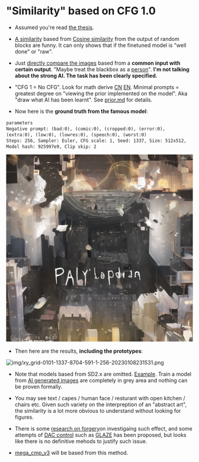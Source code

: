 # "Similarity" based on CFG 1.0 #

- Assumed you're read [the thesis](https://arxiv.org/abs/2207.12598).

- [A similarity](https://huggingface.co/JosephusCheung/ASimilarityCalculatior) based from [Cosine similarity](https://en.wikipedia.org/wiki/Cosine_similarity) from the output of random blocks are funny. It can only shows that if the finetuned model is "well done" or "raw".

- Just [directly compare the images](https://towardsdatascience.com/image-similarity-with-deep-learning-c17d83068f59) based from a **common input with certain output**. "Maybe treat the blackbox as a [person](https://en.wikipedia.org/wiki/Personal_identity)". **I'm not talking about the strong AI. The task has been clearly specified.**

- "CFG 1 = No CFG". Look for math derive [CN](https://kexue.fm/archives/9257/comment-page-1) [EN](https://benanne.github.io/2022/05/26/guidance.html). Minimal prompts = greatest degree on "viewing the prior implemented on the model". Aka "draw what AI has been learnt". See [prior.md](prior.md) for details.

- Now here is the **ground truth from the famous model**:

```
parameters
Negative prompt: (bad:0), (comic:0), (cropped:0), (error:0), (extra:0), (low:0), (lowres:0), (speech:0), (worst:0)
Steps: 256, Sampler: Euler, CFG scale: 1, Seed: 1337, Size: 512x512, Model hash: 925997e9, Clip skip: 2
```

![img/22102403-1337-512-512-1-256-20230108215347.png](img/22102403-1337-512-512-1-256-20230108215347.png)

- Then here are the results, **including the prototypes**:

![img/xy_grid-0101-1337-8704-591-1-256-20230108231531.png](img/xy_grid-0101-1337-8704-591-1-256-20230108231531.png)

- Note that models based from SD2.x are omitted. [Example](https://huggingface.co/JosephusCheung/RuminationDiffusion). Train a model from [AI generated images](https://www.pixiv.help/hc/en-us/articles/11866167926809-What-are-display-settings-for-AI-generated-work-) are completely in grey area and nothing can be proven formally.

- You may see text / capes / human face / resturant with open kitchen / chairs etc. Given such variety on the interpreption of an "abstract art", the similarity is a lot more obvious to understand without looking for figures.

- There is some [research on forgery](https://arxiv.org/abs/2212.03860)on investigaing such effect, and some attempts of [DAC control](https://en.wikipedia.org/wiki/Discretionary_access_control) such as [GLAZE](https://arxiv.org/abs/2212.03860) has been proposed, but looks like there is no definitive mehods to justify such issue.

- [mega_cmp_v3](../ch03/mega_cmp_v3.ipynb) will be based from this method.